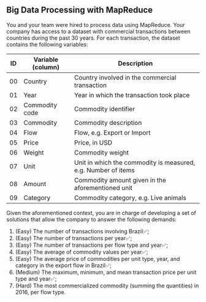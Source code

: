 ## Big Data Processing with MapReduce

You and your team were hired to process data using MapReduce. Your company has access to a 
dataset with commercial transactions between countries during the past 30 years. For each transaction, 
the dataset contains the following variables:

|ID|Variable (column)| Description|
|--|-----------------|------------|
|00|Country |Country involved in the commercial transaction|
|01|Year |Year in which the transaction took place|
|02|Commodity code |Commodity identifier|
|03|Commodity |Commodity description|
|04|Flow |Flow, e.g. Export or Import|
|05|Price |Price, in USD|
|06|Weight |Commodity weight|
|07|Unit |Unit in which the commodity is measured, e.g. Number of items|
|08|Amount |Commodity amount given in the aforementioned unit|
|09|Category |Commodity category, e.g. Live animals|


Given the aforementioned context, you are in charge of developing a set of solutions that allow 
the company to answer the following demands:
1. (Easy) The number of transactions involving Brazil✅;
2. (Easy) The number of transactions per year✅;
3. (Easy) The number of transactions per flow type and year✅;
4. (Easy) The average of commodity values per year✅;
5. (Easy) The average price of commodities per unit type, year, and category in the export flow 
in Brazil✅;
6. (Medium) The maximum, minimum, and mean transaction price per unit type and year✅;
7. (Hard) The most commercialized commodity (summing the quantities) in 2016, per flow 
type.
